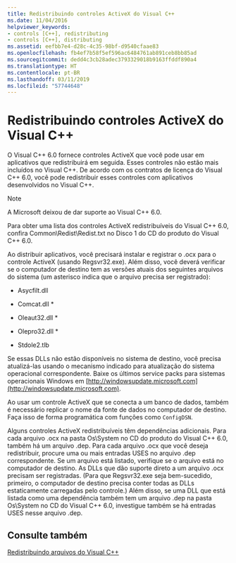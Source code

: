 ```yaml
---
title: Redistribuindo controles ActiveX do Visual C++
ms.date: 11/04/2016
helpviewer_keywords:
- controls [C++], redistributing
- controls [C++], distributing
ms.assetid: eefbb7e4-d28c-4c35-98bf-d9540cfaae83
ms.openlocfilehash: fb4ef7b58f5ef596ac6484761ab891ceb8bb85ad
ms.sourcegitcommit: dedd4c3cb28adec3793329018b9163ffddf890a4
ms.translationtype: HT
ms.contentlocale: pt-BR
ms.lasthandoff: 03/11/2019
ms.locfileid: "57744648"
---
```

# <a name="redistributing-visual-c-activex-controls"></a>Redistribuindo controles ActiveX do Visual C++

O Visual C++ 6.0 fornece controles ActiveX que você pode usar em aplicativos que redistribuirá em seguida. Esses controles não estão mais incluídos no Visual C++. De acordo com os contratos de licença do Visual C++ 6.0, você pode redistribuir esses controles com aplicativos desenvolvidos no Visual C++.

> [!NOTE]
>  A Microsoft deixou de dar suporte ao Visual C++ 6.0.

Para obter uma lista dos controles ActiveX redistribuíveis do Visual C++ 6.0, confira Common\Redist\Redist.txt no Disco 1 do CD do produto do Visual C++ 6.0.

Ao distribuir aplicativos, você precisará instalar e registrar o .ocx para o controle ActiveX (usando Regsvr32.exe). Além disso, você deverá verificar se o computador de destino tem as versões atuais dos seguintes arquivos do sistema (um asterisco indica que o arquivo precisa ser registrado):

- Asycfilt.dll

- Comcat.dll \*

- Oleaut32.dll \*

- Olepro32.dll \*

- Stdole2.tlb

Se essas DLLs não estão disponíveis no sistema de destino, você precisa atualizá-las usando o mecanismo indicado para atualização do sistema operacional correspondente. Baixe os últimos service packs para sistemas operacionais Windows em [http://windowsupdate.microsoft.com](http://windowsupdate.microsoft.com).

Ao usar um controle ActiveX que se conecta a um banco de dados, também é necessário replicar o nome da fonte de dados no computador de destino. Faça isso de forma programática com funções como `ConfigDSN`.

Alguns controles ActiveX redistribuíveis têm dependências adicionais. Para cada arquivo .ocx na pasta Os\System no CD do produto do Visual C++ 6.0, também há um arquivo .dep. Para cada arquivo .ocx que você deseja redistribuir, procure uma ou mais entradas USES no arquivo .dep correspondente. Se um arquivo está listado, verifique se o arquivo está no computador de destino. As DLLs que dão suporte direto a um arquivo .ocx precisam ser registradas. (Para que Regsvr32.exe seja bem-sucedido, primeiro, o computador de destino precisa conter todas as DLLs estaticamente carregadas pelo controle.) Além disso, se uma DLL que está listada como uma dependência também tem um arquivo .dep na pasta Os\System no CD do Visual C++ 6.0, investigue também se há entradas USES nesse arquivo .dep.

## <a name="see-also"></a>Consulte também

[Redistribuindo arquivos do Visual C++](../ide/redistributing-visual-cpp-files.md)
